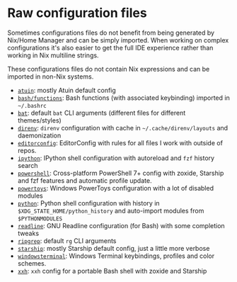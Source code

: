 # Raw configuration files

Sometimes configurations files do not benefit from being generated by Nix/Home Manager
and can be simply imported.
When working on complex configurations it's also easier to get the full IDE experience
rather than working in Nix multiline strings.

These configurations files do not contain Nix expressions and can be imported in non-Nix systems.

- [`atuin`](./atuin): mostly Atuin default config
- [`bash/functions`](./bash/functions):
  Bash functions (with associated keybinding) imported in `~/.bashrc`
- [`bat`](./bat):
  default `bat` CLI arguments (different files for different themes/styles)
- [`direnv`](./direnv):
  `direnv` configuration with cache in `~/.cache/direnv/layouts` and daemonization
- [`editorconfig`](./editorconfig):
  EditorConfig with rules for all files I work with outside of repos.
- [`ipython`](./ipython): IPython shell configuration with autoreload and `fzf` history search
- [`powershell`](./powershell): Cross-platform PowerShell 7+ config
  with zoxide, Starship and fzf features and automatic profile update.
- [`powertoys`](./powertoys): Windows PowerToys configuration with a lot of disabled modules
- [`python`](./python): Python shell configuration
  with history in `$XDG_STATE_HOME/python_history`
  and auto-import modules from `$PYTHONMODULES`
- [`readline`](./readline): GNU Readline configuration (for Bash) with some completion tweaks
- [`ripgrep`](./ripgrep): default `rg` CLI arguments
- [`starship`](./starship): mostly Starship default config, just a little more verbose
- [`windowsterminal`](./windowsterminal): Windows Terminal keybindings, profiles and color schemes.
- [`xxh`](./xxh): `xxh` config for a portable Bash shell with zoxide and Starship
